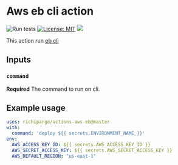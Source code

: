 # Aws eb cli action

![Run tests](https://github.com/hmanzur/actions-aws-eb/workflows/Run%20tests/badge.svg)
[![License: MIT](https://img.shields.io/badge/License-MIT-yellow.svg)](https://github.com/hmanzur/actions-aws-eb/blob/master/LICENCE)
[![](https://img.shields.io/static/v1?label=Github%20Actions%20Hackathon%202020&message=Winner&logo=github&color=%23100637)](https://githubhackathon.com)

This action run [eb cli](https://docs.aws.amazon.com/elasticbeanstalk/latest/dg/eb-cli3.html)

## Inputs

### `command`

**Required** The command to run on cli.

## Example usage

```YAML
uses: richipargo/actions-aws-eb@master
with:
  command: 'deploy ${{ secrets.ENVIRONMENT_NAME }}'
env:
  AWS_ACCESS_KEY_ID: ${{ secrets.AWS_ACCESS_KEY_ID }}
  AWS_SECRET_ACCESS_KEY: ${{ secrets.AWS_SECRET_ACCESS_KEY }}
  AWS_DEFAULT_REGION: "us-east-1"
```

